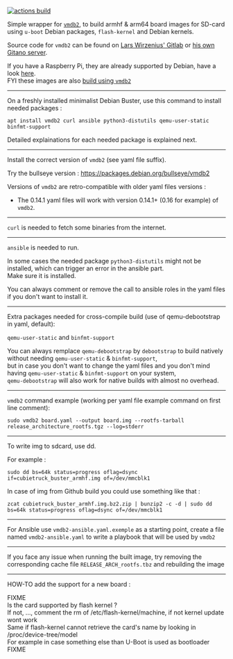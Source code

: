 [![actions build ](https://github.com/Jerome-Maurin/vmdb2-wrapper/workflows/Build%20images/badge.svg)](https://github.com/Jerome-Maurin/vmdb2-wrapper/actions)

Simple wrapper for [`vmdb2`](https://vmdb2.liw.fi/), to build armhf & arm64 board images for SD-card using `u-boot` Debian packages, `flash-kernel` and Debian kernels. 

Source code for `vmdb2` can be found on [Lars Wirzenius' Gitlab](https://gitlab.com/larswirzenius/vmdb2/) or [his own Gitano server](http://git.liw.fi/vmdb2/).

If you have a Raspberry Pi, they are already supported by Debian, have a look [here](https://raspi.debian.net).<br>
FYI these images are also [build using `vmdb2`](https://salsa.debian.org/raspi-team/image-specs/)

******************************

On a freshly installed minimalist Debian Buster, use this command to install needed packages :

    apt install vmdb2 curl ansible python3-distutils qemu-user-static binfmt-support

Detailed explainations for each needed package is explained next.

******************************

Install the correct version of `vmdb2` (see yaml file suffix).

Try the bullseye version : https://packages.debian.org/bullseye/vmdb2

Versions of `vmdb2` are retro-compatible with older yaml files versions :
  - The 0.14.1 yaml files will work with version 0.14.1+ (0.16 for example) of `vmdb2`.

******************************

`curl` is needed to fetch some binaries from the internet.

******************************

`ansible` is needed to run.

In some cases the needed package `python3-distutils` might not be installed, which can trigger an error in the ansible part.<br>
Make sure it is installed.

You can always comment or remove the call to ansible roles in the yaml files if you don't want to install it.

******************************

Extra packages needed for cross-compile build (use of qemu-debootstrap in yaml, default):

`qemu-user-static` and `binfmt-support`

You can always remplace `qemu-debootstrap` by `debootstrap` to build natively without needing `qemu-user-static` & `binfmt-support`,  
but in case you don't want to change the yaml files and you don't mind having `qemu-user-static` & `binfmt-support` on your system,  
`qemu-debootstrap` will also work for native builds with almost no overhead.

******************************

`vmdb2` command example (working per yaml file example command on first line comment):

    sudo vmdb2 board.yaml --output board.img --rootfs-tarball release_architecture_rootfs.tgz --log=stderr

******************************

To write img to sdcard, use dd.

For example :

    sudo dd bs=64k status=progress oflag=dsync if=cubietruck_buster_armhf.img of=/dev/mmcblk1

In case of img from Github build you could use something like that :

    zcat cubietruck_buster_armhf.img.bz2.zip | bunzip2 -c -d | sudo dd bs=64k status=progress oflag=dsync of=/dev/mmcblk1

******************************

For Ansible use `vmdb2-ansible.yaml.exemple` as a starting point, create a file named `vmdb2-ansible.yaml` to write a playbook that will be used by `vmdb2`

******************************

If you face any issue when running the built image, try removing the corresponding cache file `RELEASE_ARCH_rootfs.tbz` and rebuilding the image

******************************

HOW-TO add the support for a new board :

FIXME<br>
Is the card supported by flash kernel ?<br>
If not, ..., comment the rm of /etc/flash-kernel/machine, if not kernel update wont work<br>
Same if flash-kernel cannot retrieve the card's name by looking in /proc/device-tree/model<br>
For example in case something else than U-Boot is used as bootloader<br>
FIXME
